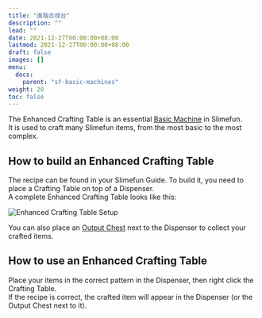 ```yaml
---
title: "進階合成台"
description: ""
lead: ""
date: 2021-12-27T00:00:00+08:00
lastmod: 2021-12-27T00:00:00+08:00
draft: false
images: []
menu: 
  docs:
    parent: "sf-basic-machines"
weight: 20
toc: false
---
```


The Enhanced Crafting Table is an essential [Basic Machine](/docs/slimefun/basic-machines) in Slimefun.<br>
It is used to craft many Slimefun items, from the most basic to the most complex.

## How to build an Enhanced Crafting Table

The recipe can be found in your Slimefun Guide. To build it, you need to place a Crafting Table on top of a Dispenser.<br>
A complete Enhanced Crafting Table looks like this:

<img src="/slimefun-images/multiblock-enhanced-crafting-table.png" alt="Enhanced Crafting Table Setup">

You can also place an [Output Chest](/docs/slimefun/output-chest) next to the Dispenser to collect your crafted items.

## How to use an Enhanced Crafting Table

Place your items in the correct pattern in the Dispenser, then right click the Crafting Table.<br>
If the recipe is correct, the crafted item will appear in the Dispenser (or the Output Chest next to it).
